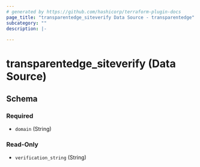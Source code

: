 ```yaml
---
# generated by https://github.com/hashicorp/terraform-plugin-docs
page_title: "transparentedge_siteverify Data Source - transparentedge"
subcategory: ""
description: |-
  
---
```


# transparentedge_siteverify (Data Source)





<!-- schema generated by tfplugindocs -->
## Schema

### Required

- `domain` (String)

### Read-Only

- `verification_string` (String)



